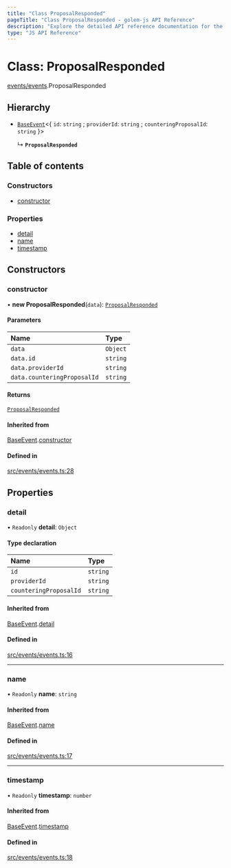 ```yaml
---
title: "Class ProposalResponded"
pageTitle: "Class ProposalResponded - golem-js API Reference"
description: "Explore the detailed API reference documentation for the Class ProposalResponded within the golem-js SDK for the Golem Network."
type: "JS API Reference"
---
```

# Class: ProposalResponded

[events/events](../modules/events_events).ProposalResponded

## Hierarchy

- [`BaseEvent`](events_events.BaseEvent)\<\{ `id`: `string` ; `providerId`: `string` ; `counteringProposalId`: `string`  }\>

  ↳ **`ProposalResponded`**

## Table of contents

### Constructors

- [constructor](events_events.ProposalResponded#constructor)

### Properties

- [detail](events_events.ProposalResponded#detail)
- [name](events_events.ProposalResponded#name)
- [timestamp](events_events.ProposalResponded#timestamp)

## Constructors

### constructor

• **new ProposalResponded**(`data`): [`ProposalResponded`](events_events.ProposalResponded)

#### Parameters

| Name | Type |
| :------ | :------ |
| `data` | `Object` |
| `data.id` | `string` |
| `data.providerId` | `string` |
| `data.counteringProposalId` | `string` |

#### Returns

[`ProposalResponded`](events_events.ProposalResponded)

#### Inherited from

[BaseEvent](events_events.BaseEvent).[constructor](events_events.BaseEvent#constructor)

#### Defined in

[src/events/events.ts:28](https://github.com/golemfactory/golem-js/blob/9137662/src/events/events.ts#L28)

## Properties

### detail

• `Readonly` **detail**: `Object`

#### Type declaration

| Name | Type |
| :------ | :------ |
| `id` | `string` |
| `providerId` | `string` |
| `counteringProposalId` | `string` |

#### Inherited from

[BaseEvent](events_events.BaseEvent).[detail](events_events.BaseEvent#detail)

#### Defined in

[src/events/events.ts:16](https://github.com/golemfactory/golem-js/blob/9137662/src/events/events.ts#L16)

___

### name

• `Readonly` **name**: `string`

#### Inherited from

[BaseEvent](events_events.BaseEvent).[name](events_events.BaseEvent#name)

#### Defined in

[src/events/events.ts:17](https://github.com/golemfactory/golem-js/blob/9137662/src/events/events.ts#L17)

___

### timestamp

• `Readonly` **timestamp**: `number`

#### Inherited from

[BaseEvent](events_events.BaseEvent).[timestamp](events_events.BaseEvent#timestamp)

#### Defined in

[src/events/events.ts:18](https://github.com/golemfactory/golem-js/blob/9137662/src/events/events.ts#L18)
